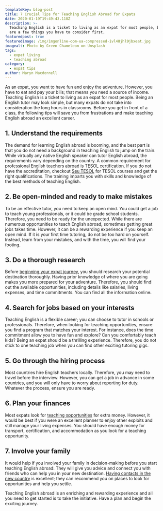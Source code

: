 ```yaml
---
templateKey: blog-post
title: 7 Crucial Tips for Teaching English Abroad for Expats
date: 2020-01-19T19:49:43.118Z
description: >-
  Teaching English is a ticket to living as an expat for most people, but there
  are a few things you have to consider first. 
featuredpost: true
featuredimage: /img/imgonline-com-ua-compressed-ivl48jhl9jbxeat.jpg
imagealt: Photo by Green Chameleon on Unsplash
tags:
  - expat living
  - teaching abroad
category:
  - expat tips
author: Maryn Macdonnell
---
```

As an expat, you want to have fun and enjoy the adventure. However, you have to eat and pay your bills; that means you need a source of income. Teaching English is a ticket to living as an expat for most people. Being an English tutor may look simple, but many expats do not take into consideration the long hours in classrooms. Before you get in front of a class, the following tips will save you from frustrations and make teaching English abroad an excellent career.

## 1. Understand the requirements

The demand for learning English abroad is booming, and the best part is that you do not need a background in teaching English to jump on the train. While virtually any native English speaker can tutor English abroad, the requirements vary depending on the country. A common requirement for professional English teachers abroad is TESOL certification. If you do not have the accreditation, checkout [Seu TESOL](https://www.seutesol.com) for TESOL courses and get the right qualifications. The training imparts you with skills and knowledge of the best methods of teaching English.

## 2. Be open-minded and ready to make mistakes

To be an effective tutor, you need to keep an open mind. You could get a job to teach young professionals, or it could be grade school students. Therefore, you need to be ready for the unexpected. While there are numerous opportunities to teach English abroad, sometimes getting great jobs takes time. However, it can be a rewarding experience if you keep an open mind. If it is your first time tutoring, do not be too hard on yourself. Instead, learn from your mistakes, and with the time, you will find your footing.

## 3. Do a thorough research

Before [beginning your expat journey](https://www.thexpatmagazine.com/blog/2019-12-14-how-to-handle-yourself-when-you-live-everywhere/), you should research your potential destination thoroughly. Having prior knowledge of where you are going makes you more prepared for your adventure. Therefore, you should find out the available opportunities, including details like salaries, living expenses, and time commitments. You can find all the information online.

## 4. Search for jobs based on your interests

Teaching English is a flexible career; you can choose to tutor in schools or professionals. Therefore, when looking for teaching opportunities, ensure you find a program that matches your interest. For instance, does the time commitment allow you to have fun and explore? Can you comfortably teach kids? Being an expat should be a thrilling experience. Therefore, you do not stick to one teaching job when you can find other exciting tutoring gigs.

## 5. Go through the hiring process

Most countries hire English teachers locally. Therefore, you may need to travel before the interview. However, you can get a job in advance in some countries, and you will only have to worry about reporting for duty. Whatever the process, ensure you are ready.

## 6. Plan your finances

Most expats look for [teaching opportunities](https://www.thexpatmagazine.com/blog/2018-02-19-15-jobs-that-will-make-you-travel-the-world/) for extra money. However, it would be best if you were an excellent planner to enjoy other exploits and still manage your living expenses. You should have enough money for transport, certification, and accommodation as you look for a teaching opportunity.

## 7. Involve your family

It would help if you involved your family in decision-making before you start teaching English abroad. They will give you advice and connect you with friends who can help you in your new destination. [Having contacts in the new country](https://medium.com/swlh/how-to-build-a-network-when-you-arrive-in-a-new-country-6687dfacf0bd) is excellent; they can recommend you on places to look for opportunities and help you settle.

Teaching English abroad is an enriching and rewarding experience and all you need to get started is to take the initiative. Have a plan and begin the exciting journey.
